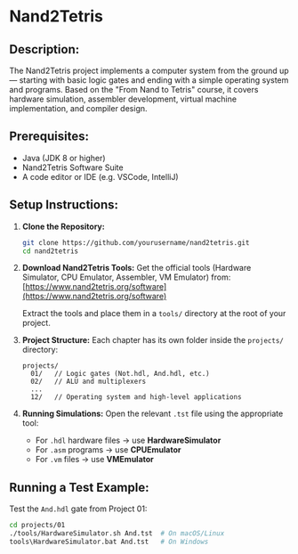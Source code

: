 # **Nand2Tetris**
## **Description:**
The Nand2Tetris project implements a computer system from the ground up — starting with basic logic gates and ending with a simple operating system and programs. Based on the "From Nand to Tetris" course, it covers hardware simulation, assembler development, virtual machine implementation, and compiler design.

## **Prerequisites:**
- Java (JDK 8 or higher)
- Nand2Tetris Software Suite
- A code editor or IDE (e.g. VSCode, IntelliJ)

## **Setup Instructions:**

1. **Clone the Repository:**
    ```bash
    git clone https://github.com/yourusername/nand2tetris.git
    cd nand2tetris
    ```

2. **Download Nand2Tetris Tools:**
    Get the official tools (Hardware Simulator, CPU Emulator, Assembler, VM Emulator) from:
    [https://www.nand2tetris.org/software](https://www.nand2tetris.org/software)

    Extract the tools and place them in a `tools/` directory at the root of your project.

3. **Project Structure:**
    Each chapter has its own folder inside the `projects/` directory:
    ```
    projects/
      01/   // Logic gates (Not.hdl, And.hdl, etc.)
      02/   // ALU and multiplexers
      ...
      12/   // Operating system and high-level applications
    ```

4. **Running Simulations:**
    Open the relevant `.tst` file using the appropriate tool:
    - For `.hdl` hardware files → use **HardwareSimulator**
    - For `.asm` programs → use **CPUEmulator**
    - For `.vm` files → use **VMEmulator**

## **Running a Test Example:**

Test the `And.hdl` gate from Project 01:
```bash
cd projects/01
./tools/HardwareSimulator.sh And.tst  # On macOS/Linux
tools\HardwareSimulator.bat And.tst   # On Windows

